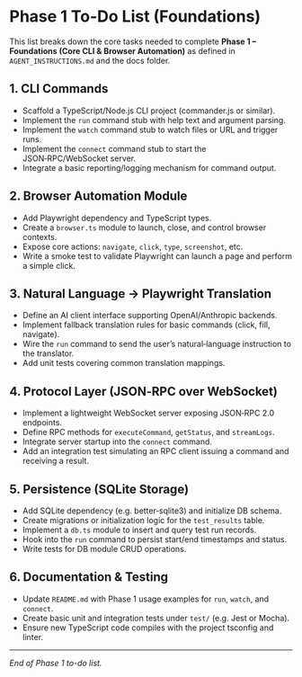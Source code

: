 # Phase 1 To-Do List (Foundations)

This list breaks down the core tasks needed to complete **Phase 1 – Foundations (Core CLI & Browser Automation)** as defined in `AGENT_INSTRUCTIONS.md` and the docs folder.

## 1. CLI Commands
- Scaffold a TypeScript/Node.js CLI project (commander.js or similar).
- Implement the `run` command stub with help text and argument parsing.
- Implement the `watch` command stub to watch files or URL and trigger runs.
- Implement the `connect` command stub to start the JSON‑RPC/WebSocket server.
- Integrate a basic reporting/logging mechanism for command output.

## 2. Browser Automation Module
- Add Playwright dependency and TypeScript types.
- Create a `browser.ts` module to launch, close, and control browser contexts.
- Expose core actions: `navigate`, `click`, `type`, `screenshot`, etc.
- Write a smoke test to validate Playwright can launch a page and perform a simple click.

## 3. Natural Language → Playwright Translation
- Define an AI client interface supporting OpenAI/Anthropic backends.
- Implement fallback translation rules for basic commands (click, fill, navigate).
- Wire the `run` command to send the user’s natural‑language instruction to the translator.
- Add unit tests covering common translation mappings.

## 4. Protocol Layer (JSON‑RPC over WebSocket)
- Implement a lightweight WebSocket server exposing JSON‑RPC 2.0 endpoints.
- Define RPC methods for `executeCommand`, `getStatus`, and `streamLogs`.
- Integrate server startup into the `connect` command.
- Add an integration test simulating an RPC client issuing a command and receiving a result.

## 5. Persistence (SQLite Storage)
- Add SQLite dependency (e.g. better‑sqlite3) and initialize DB schema.
- Create migrations or initialization logic for the `test_results` table.
- Implement a `db.ts` module to insert and query test run records.
- Hook into the `run` command to persist start/end timestamps and status.
- Write tests for DB module CRUD operations.

## 6. Documentation & Testing
- Update `README.md` with Phase 1 usage examples for `run`, `watch`, and `connect`.
- Create basic unit and integration tests under `test/` (e.g. Jest or Mocha).
- Ensure new TypeScript code compiles with the project tsconfig and linter.

---

_End of Phase 1 to-do list._
